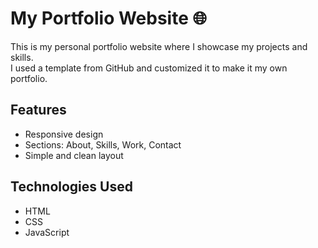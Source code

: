 # My Portfolio Website 🌐

This is my personal portfolio website where I showcase my projects and skills.  
I used a template from GitHub and customized it to make it my own portfolio.  

## Features
- Responsive design  
- Sections: About, Skills, Work, Contact  
- Simple and clean layout  

## Technologies Used
- HTML  
- CSS  
- JavaScript  